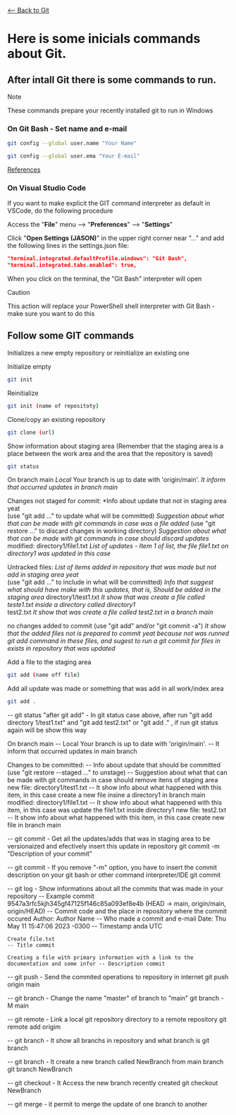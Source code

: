 [<-- Back to Git](https://github.com/mtemporim/Git-And-Github/tree/main/Git)


# Here is some inicials commands about Git.

## After intall Git there is some commands to run.  

>[!NOTE]
>
>These commands prepare your recently installed git to run in Windows


### On Git Bash - Set name and e-mail 

```bash
git config --global user.name "Your Name"
```
```bash
git config --global user.ema "Your E-mail"
```
[References](https://docs.github.com/en/get-started/getting-started-with-git/setting-your-username-in-git)



### On Visual Studio Code

If you want to make explicit the GIT command interpreter as default in VSCode, do the following procedure

Access the "**File**" menu 
--> "**Preferences**" 
--> "**Settings**"

Click "**Open Settings (JASON)**" in the upper right corner near "..." and add the following lines in the settings.json file:

```json
"terminal.integrated.defaultProfile.windows": "Git Bash",
"terminal.integrated.tabs.enabled": true,
```

When you click on the terminal, the "Git Bash" interpreter will open

>[!CAUTION]
>
>This action will replace your PowerShell shell interpreter with Git Bash - make sure you want to do this



## Follow some GIT commands 

Initializes a new empty repository or reinitialize an existing one

Initialize empty
```bash
git init 
```
Reinitialize
```bash
git init (name of repositoty) 
```

Clone/copy an existing repository
```bash
git clone (url)
```

Show information about staging area (Remember that the staging area is a place between the work area and the area that the repository is saved)
```bash
git status 
```
On branch main                                                            *Local* 
Your branch is up to date with 'origin/main'.                             *It inform that occurred updates in branch main*

Changes not staged for commit:                                            *Info about update that not in staging area yeat  
  (use "git add <file>..." to update what will be committed)              *Suggestion about what that can be made with git commands in case was a file added* 
  (use "git restore <file>..." to discard changes in working directory)   *Suggestion about what that can be made with git commands in case should discard updates*
        modified:   directory1/file1.txt                                  *List of updates - Item 1 of list, the file file1.txt on directory1 was updated in this case* 

Untracked files:                                                          *List of items added in repository that was made but not add in staging area yeat*   
  (use "git add <file>..." to include in what will be committed)          *Info that suggest what should have make with this updates, that is, Should be added in the staging area*
        directory1/test1.txt                                              *It show that was create a file called teste1.txt inside a directory called directory1*   
        test2.txt                                                         *It show that was create a file called test2.txt in a branch main*

no changes added to commit (use "git add" and/or "git commit -a")         *It show that the added files not is prepared to commit yeat because not was runned git add command in these files, and sugest to run a git commit for files in exists in repository that was updated*

Add a file to the staging area
```bash
git add (name off file)
```
Add all update was made or something that was add in all work/index area 
```bash
git add .
```

-- git status "after git add" - In git status case above, after run "git add directory 1/test1.txt" and "git add test2.txt" or "git add ." , if run git status again will be show this way

On branch main                                        -- Local 
Your branch is up to date with 'origin/main'.         -- It inform that occurred updates in main branch 

Changes to be committed:                              -- Info about update that should be committed
  (use "git restore --staged <file>..." to unstage)   -- Suggestion about what that can be made with git commands in case should remove itens of staging area
        new file:   directory1/test1.txt              -- It show info about what happened with this item, in this case create a new file insine a directory1 in branch main
        modified:   directory1/file1.txt              -- It show info about what happened with this item, in this case was update the file1.txt inside directory1
        new file:   test2.txt                        -- It show info about what happened with this item, in this case create new file in branch main

-- git commit - Get all the updates/adds that was in staging area to be versionaized and efectively insert this update in repository
git commit -m "Description of your commit"

-- git commit - If you remove "-m" option, you have to insert the commit description on your git bash or other command interpreter/IDE 
git commit

-- git log - Show informations about all the commits that was made in your repository 
-- Example
commit 9547a3rfc5kjh345gf47125f146c85a093ef8e4b (HEAD -> main, origin/main, origin/HEAD)     -- Commit code and the place in repository where the commit occured
Author: Author Name  <e-mail Author>                                                         -- Who made a commit and e-mail 
Date:   Thu May 11 15:47:06 2023 -0300                                                       -- Timestamp anda UTC 

    Create file.txt                                                                          -- Title commit    

    Creating a file with primary information with a link to the documentation and some infor -- Description commit 

-- git push - Send the commited operations to repository in internet 
git push origin main

-- git branch - Change the name "master" of branch to "main" 
git branch -M main

-- git remote - Link a local git repository directory to a remote repository
git remote add origim <URL>


-- git branch - It show all branchs in repository and what branch is 
git branch

-- git branch - It create a new branch called NewBranch from main branch 
git branch NewBranch

-- git checkout - It Access the new branch recently created 
git checkout NewBranch

-- git merge - it permit to merge the update of one branch to another 


